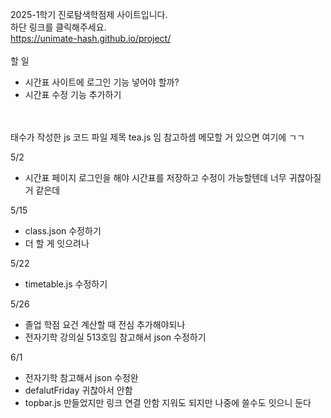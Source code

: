 2025-1학기 진로탐색학점제 사이트입니다. <br>
하단 링크를 클릭해주세요. <br>
https://unimate-hash.github.io/project/
<br>
<br>
할 일 <br>
- 시간표 사이트에 로그인 기능 넣어야 할까?
- 시간표 수정 기능 추가하기


<br><br>
태수가 작성한 js 코드 파일 제목 tea.js 임 참고하셈 메모할 거 있으면 여기에 ㄱㄱ


5/2
- 시간표 페이지 로그인을 해야 시간표를 저장하고 수정이 가능할텐데 너무 귀찮아질 거 같은데

5/15
- class.json 수정하기
- 더 할 게 잇으려나

5/22
- timetable.js 수정하기

5/26
- 졸업 학점 요건 계산할 때 전심 추가해야되나
- 전자기학 강의실 513호임 참고해서 json 수정하기

6/1
- 전자기학 참고해서 json 수정완
- defalutFriday 귀찮아서 안함
- topbar.js 만들었지만 링크 연결 안함 지워도 되지만 나중에 쓸수도 잇으니 둔다

